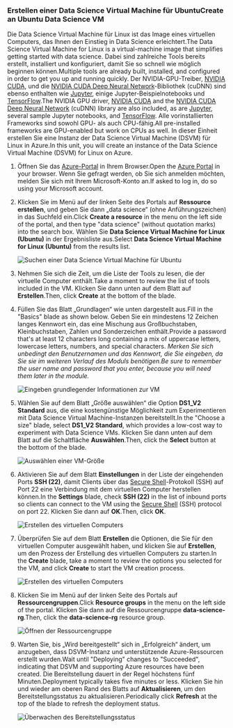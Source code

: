 ### <a name="create-an-ubuntu-data-science-vm"></a><span data-ttu-id="0f7a0-101">Erstellen einer Data Science Virtual Machine für Ubuntu</span><span class="sxs-lookup"><span data-stu-id="0f7a0-101">Create an Ubuntu Data Science VM</span></span>

<span data-ttu-id="0f7a0-102">Die Data Science Virtual Machine für Linux ist das Image eines virtuellen Computers, das Ihnen den Einstieg in Data Science erleichtert.</span><span class="sxs-lookup"><span data-stu-id="0f7a0-102">The Data Science Virtual Machine for Linux is a virtual-machine image that simplifies getting started with data science.</span></span> <span data-ttu-id="0f7a0-103">Dabei sind zahlreiche Tools bereits erstellt, installiert und konfiguriert, damit Sie so schnell wie möglich beginnen können.</span><span class="sxs-lookup"><span data-stu-id="0f7a0-103">Multiple tools are already built, installed, and configured in order to get you up and running quickly.</span></span> <span data-ttu-id="0f7a0-104">Der NVIDIA-GPU-Treiber, [NVIDIA CUDA](https://developer.nvidia.com/cuda-downloads), und die [NVIDIA CUDA Deep Neural Network](https://developer.nvidia.com/cudnn)-Bibliothek (cuDNN) sind ebenso enthalten wie [Jupyter](http://jupyter.org/), einige Jupyter-Beispielnotebooks und [TensorFlow](https://www.tensorflow.org/).</span><span class="sxs-lookup"><span data-stu-id="0f7a0-104">The NVIDIA GPU driver, [NVIDIA CUDA](https://developer.nvidia.com/cuda-downloads) and the [NVIDIA CUDA Deep Neural Network](https://developer.nvidia.com/cudnn) (cuDNN) library are also included, as are [Jupyter](http://jupyter.org/), several sample Jupyter notebooks, and [TensorFlow](https://www.tensorflow.org/).</span></span> <span data-ttu-id="0f7a0-105">Alle vorinstallierten Frameworks sind sowohl GPU- als auch CPU-fähig.</span><span class="sxs-lookup"><span data-stu-id="0f7a0-105">All pre-installed frameworks are GPU-enabled but work on CPUs as well.</span></span> <span data-ttu-id="0f7a0-106">In dieser Einheit erstellen Sie eine Instanz der Data Science Virtual Machine (DSVM) für Linux in Azure.</span><span class="sxs-lookup"><span data-stu-id="0f7a0-106">In this unit, you will create an instance of the Data Science Virtual Machine (DSVM) for Linux on Azure.</span></span>

1. <span data-ttu-id="0f7a0-107">Öffnen Sie das [Azure-Portal](https://portal.azure.com/?azure-portal=true) in Ihrem Browser.</span><span class="sxs-lookup"><span data-stu-id="0f7a0-107">Open the [Azure Portal](https://portal.azure.com/?azure-portal=true) in your browser.</span></span> <span data-ttu-id="0f7a0-108">Wenn Sie gefragt werden, ob Sie sich anmelden möchten, melden Sie sich mit Ihrem Microsoft-Konto an.</span><span class="sxs-lookup"><span data-stu-id="0f7a0-108">If asked to log in, do so using your Microsoft account.</span></span>

1. <span data-ttu-id="0f7a0-109">Klicken Sie im Menü auf der linken Seite des Portals auf **Ressource erstellen**, und geben Sie dann „data science“ (ohne Anführungszeichen) in das Suchfeld ein.</span><span class="sxs-lookup"><span data-stu-id="0f7a0-109">Click **Create a resource** in the menu on the left side of the portal, and then type "data science" (without quotation marks) into the search box.</span></span> <span data-ttu-id="0f7a0-110">Wählen Sie **Data Science Virtual Machine for Linux (Ubuntu)** in der Ergebnisliste aus.</span><span class="sxs-lookup"><span data-stu-id="0f7a0-110">Select **Data Science Virtual Machine for Linux (Ubuntu)** from the results list.</span></span>

    ![Suchen einer Data Science Virtual Machine für Ubuntu](../media-draft/1-new-data-science-vm.png)

1. <span data-ttu-id="0f7a0-112">Nehmen Sie sich die Zeit, um die Liste der Tools zu lesen, die der virtuelle Computer enthält.</span><span class="sxs-lookup"><span data-stu-id="0f7a0-112">Take a moment to review the list of tools included in the VM.</span></span> <span data-ttu-id="0f7a0-113">Klicken Sie dann unten auf dem Blatt auf **Erstellen**.</span><span class="sxs-lookup"><span data-stu-id="0f7a0-113">Then, click **Create** at the bottom of the blade.</span></span>

1. <span data-ttu-id="0f7a0-114">Füllen Sie das Blatt „Grundlagen“ wie unten dargestellt aus.</span><span class="sxs-lookup"><span data-stu-id="0f7a0-114">Fill in the "Basics" blade as shown below.</span></span> <span data-ttu-id="0f7a0-115">Geben Sie ein mindestens 12 Zeichen langes Kennwort ein, das eine Mischung aus Großbuchstaben, Kleinbuchstaben, Zahlen und Sonderzeichen enthält.</span><span class="sxs-lookup"><span data-stu-id="0f7a0-115">Provide a password that's at least 12 characters long containing a mix of uppercase letters, lowercase letters, numbers, and special characters.</span></span> <span data-ttu-id="0f7a0-116">*Merken Sie sich unbedingt den Benutzernamen und das Kennwort, die Sie eingeben, da Sie sie im weiteren Verlauf des Moduls benötigen.*</span><span class="sxs-lookup"><span data-stu-id="0f7a0-116">*Be sure to remember the user name and password that you enter, because you will need them later in the module.*</span></span>

    ![Eingeben grundlegender Informationen zur VM](../media-draft/1-create-data-science-vm-1.png)

1. <span data-ttu-id="0f7a0-118">Wählen Sie auf dem Blatt „Größe auswählen“ die Option **DS1_V2 Standard** aus, die eine kostengünstige Möglichkeit zum Experimentieren mit Data Science Virtual Machine-Instanzen bereitstellt.</span><span class="sxs-lookup"><span data-stu-id="0f7a0-118">In the "Choose a size" blade, select **DS1_V2 Standard**, which provides a low-cost way to experiment with Data Science VMs.</span></span> <span data-ttu-id="0f7a0-119">Klicken Sie dann unten auf dem Blatt auf die Schaltfläche **Auswählen**.</span><span class="sxs-lookup"><span data-stu-id="0f7a0-119">Then, click the **Select** button at the bottom of the blade.</span></span>

    ![Auswählen einer VM-Größe](../media-draft/1-create-data-science-vm-2.png)

1. <span data-ttu-id="0f7a0-121">Aktivieren Sie auf dem Blatt **Einstellungen** in der Liste der eingehenden Ports **SSH (22)**, damit Clients über das [Secure Shell](https://en.wikipedia.org/wiki/Secure_Shell)-Protokoll (SSH) auf Port 22 eine Verbindung mit dem virtuellen Computer herstellen können.</span><span class="sxs-lookup"><span data-stu-id="0f7a0-121">In the **Settings** blade, check **SSH (22)** in the list of inbound ports so clients can connect to the VM using the [Secure Shell](https://en.wikipedia.org/wiki/Secure_Shell) (SSH) protocol on port 22.</span></span> <span data-ttu-id="0f7a0-122">Klicken Sie dann auf **OK**.</span><span class="sxs-lookup"><span data-stu-id="0f7a0-122">Then, click **OK**.</span></span>

    ![Erstellen des virtuellen Computers](../media-draft/1-create-data-science-vm-3.png)

1. <span data-ttu-id="0f7a0-124">Überprüfen Sie auf dem Blatt **Erstellen** die Optionen, die Sie für den virtuellen Computer ausgewählt haben, und klicken Sie auf **Erstellen**, um den Prozess der Erstellung des virtuellen Computers zu starten.</span><span class="sxs-lookup"><span data-stu-id="0f7a0-124">In the **Create** blade, take a moment to review the options you selected for the VM, and click **Create** to start the VM creation process.</span></span>

    ![Erstellen des virtuellen Computers](../media-draft/1-create-data-science-vm-4.png)

1. <span data-ttu-id="0f7a0-126">Klicken Sie im Menü auf der linken Seite des Portals auf **Ressourcengruppen**.</span><span class="sxs-lookup"><span data-stu-id="0f7a0-126">Click **Resource groups** in the menu on the left side of the portal.</span></span> <span data-ttu-id="0f7a0-127">Klicken Sie dann auf die Ressourcengruppe **data-science-rg**.</span><span class="sxs-lookup"><span data-stu-id="0f7a0-127">Then, click the **data-science-rg** resource group.</span></span>

    ![Öffnen der Ressourcengruppe](../media-draft/1-open-resource-group.png)

  
1. <span data-ttu-id="0f7a0-129">Warten Sie, bis „Wird bereitgestellt“ sich in „Erfolgreich“ ändert, um anzugeben, dass DSVM-Instanz und unterstützende Azure-Ressourcen erstellt wurden.</span><span class="sxs-lookup"><span data-stu-id="0f7a0-129">Wait until "Deploying" changes to "Succeeded", indicating that DSVM and supporting Azure resources have been created.</span></span> <span data-ttu-id="0f7a0-130">Die Bereitstellung dauert in der Regel höchstens fünf Minuten.</span><span class="sxs-lookup"><span data-stu-id="0f7a0-130">Deployment typically takes five minutes or less.</span></span> <span data-ttu-id="0f7a0-131">Klicken Sie hin und wieder am oberen Rand des Blatts auf **Aktualisieren**, um den Bereitstellungsstatus zu aktualisieren.</span><span class="sxs-lookup"><span data-stu-id="0f7a0-131">Periodically click **Refresh** at the top of the blade to refresh the deployment status.</span></span>

    ![Überwachen des Bereitstellungsstatus](../media-draft/1-deployment-succeeded.png)
